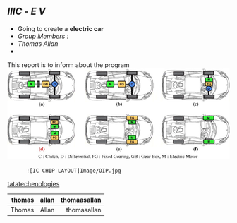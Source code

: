 ## *IIIC* - *E V*  
* Going to create a **electric car** 
* *Group Members :*
* *Thomas Allan*
*
This report is to inform about the program 
          ![EV systamatics](https://raw.githubusercontent.com/Thomas-Allan/IIIC-EV/6b0043f9e2bc5cb122ed63f587bd13e8cb181db8/Image/ev%202.jpg) 
         
          ![IC CHIP LAYOUT]Image/OIP.jpg
[tatatechenologies](https://www.tatatechnologies.com/)





|thomas|allan|thomaasallan|
|---:| ---:|---:|
|Thomas|Allan|thomasallan|

